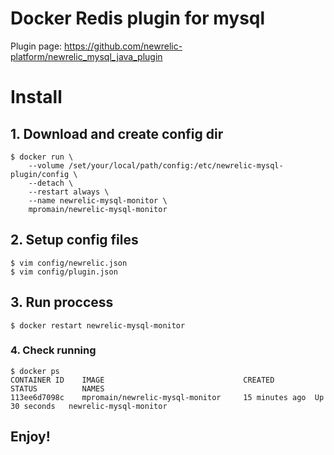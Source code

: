 # Docker Redis plugin for mysql

Plugin page: https://github.com/newrelic-platform/newrelic_mysql_java_plugin

# Install
## 1. Download and create config dir
```
$ docker run \
    --volume /set/your/local/path/config:/etc/newrelic-mysql-plugin/config \
    --detach \
    --restart always \
    --name newrelic-mysql-monitor \
    mpromain/newrelic-mysql-monitor
```
## 2. Setup config files
```
$ vim config/newrelic.json
$ vim config/plugin.json
```

## 3. Run proccess
```
$ docker restart newrelic-mysql-monitor
```

### 4. Check running
```
$ docker ps
CONTAINER ID    IMAGE                               CREATED         STATUS          NAMES
113ee6d7098c    mpromain/newrelic-mysql-monitor     15 minutes ago  Up 30 seconds   newrelic-mysql-monitor
```


Enjoy!
------
